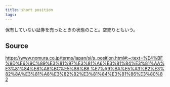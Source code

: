 ```yaml
---
title: short position
tags: 
---
```


保有していない証券を売ったときの状態のこと。空売りともいう。

## Source
https://www.nomura.co.jp/terms/japan/si/s_position.html#:~:text=%E4%BF%9D%E6%9C%89%E3%81%97%E3%81%A6%E3%81%84%E3%81%AA%E3%81%84%E8%A8%BC%E5%88%B8,%E7%A9%BA%E5%A3%B2%E3%82%8A%E3%81%A8%E3%82%82%E3%81%84%E3%81%86%E3%80%82